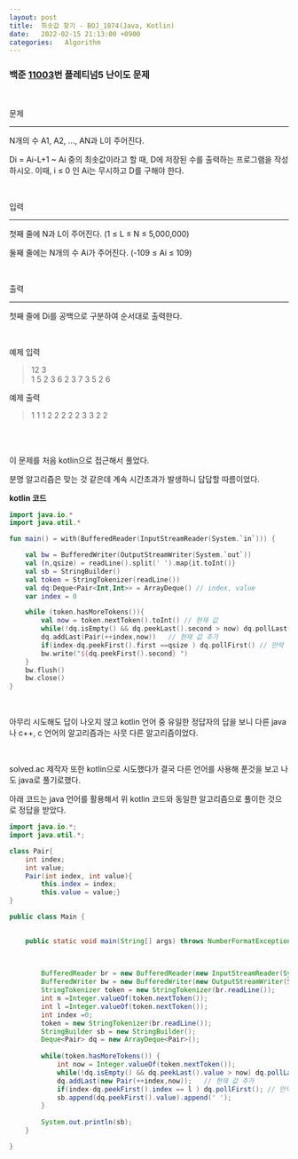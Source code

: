 ```yaml
---
layout: post
title:  최솟값 찾기 - BOJ_1874(Java, Kotlin)
date:   2022-02-15 21:13:00 +0900
categories:   Algorithm
---
```


### 백준 [11003]번 플레티넘5 난이도 문제

<br>

문제

*** 

N개의 수 A1, A2, ..., AN과 L이 주어진다.

Di = Ai-L+1 ~ Ai 중의 최솟값이라고 할 때, D에 저장된 수를 출력하는 프로그램을 작성하시오. 이때, i ≤ 0 인 Ai는 무시하고 D를 구해야 한다.

<Br>

입력

***

첫째 줄에 N과 L이 주어진다. (1 ≤ L ≤ N ≤ 5,000,000)

둘째 줄에는 N개의 수 Ai가 주어진다. (-109 ≤ Ai ≤ 109)

<br>

출력

***

첫째 줄에 Di를 공백으로 구분하여 순서대로 출력한다.

[11003]: https://www.acmicpc.net/problem/11003

<br>

예제 입력 

>12 3 <Br>
>1 5 2 3 6 2 3 7 3 5 2 6

예제 출력 

>1 1 1 2 2 2 2 2 3 3 2 2

<br><Br>

이 문제를 처음 kotlin으로 접근해서 풀었다.

분명 알고리즘은 맞는 것 같은데 계속 시간초과가 발생하니 답답할 따름이었다.

__kotlin 코드__

```kotlin
import java.io.*
import java.util.*

fun main() = with(BufferedReader(InputStreamReader(System.`in`))) {

    val bw = BufferedWriter(OutputStreamWriter(System.`out`))
    val (n,qsize) = readLine().split(' ').map{it.toInt()}
    val sb = StringBuilder()
    val token = StringTokenizer(readLine())
    val dq:Deque<Pair<Int,Int>> = ArrayDeque() // index, value
    var index = 0

    while (token.hasMoreTokens()){
        val now = token.nextToken().toInt() // 현재 값
        while(!dq.isEmpty() && dq.peekLast().second > now) dq.pollLast() // 현재 값 보다 클 때 빼기
        dq.addLast(Pair(++index,now))   // 현재 값 추가
        if(index-dq.peekFirst().first ==qsize ) dq.pollFirst() // 만약 길이가 더 길다면 맨 왼쪽에 값 제거
        bw.write("${dq.peekFirst().second} ")
    }
    bw.flush()
    bw.close()
}
```

<br>

아무리 시도해도 답이 나오지 않고 kotlin 언어 중 유일한 정답자의 답을 보니 다른 java나 c++, c 언어의 알고리즘과는 사뭇 다른 알고리즘이었다.

<br>

solved.ac 제작자 또한 kotlin으로 시도했다가 결국 다른 언어를 사용해 푼것을 보고 나도 java로 풀기로했다.

아래 코드는 java 언어를 활용해서 위 kotlin 코드와 동일한 알고리즘으로 풀이한 것으로 정답을 받았다.

```java
import java.io.*;
import java.util.*;

class Pair{
	int index;
	int value;
	Pair(int index, int value){
		this.index = index;
		this.value = value;}
}

public class Main {
	

	public static void main(String[] args) throws NumberFormatException, IOException {

		
		
		BufferedReader br = new BufferedReader(new InputStreamReader(System.in));
		BufferedWriter bw = new BufferedWriter(new OutputStreamWriter(System.out));
		StringTokenizer token = new StringTokenizer(br.readLine());
		int n =Integer.valueOf(token.nextToken());
		int l =Integer.valueOf(token.nextToken());
		int index =0;
		token = new StringTokenizer(br.readLine());
		StringBuilder sb = new StringBuilder();
		Deque<Pair> dq = new ArrayDeque<Pair>();
		
		while(token.hasMoreTokens()) {
			int now = Integer.valueOf(token.nextToken());
			while(!dq.isEmpty() && dq.peekLast().value > now) dq.pollLast();
			dq.addLast(new Pair(++index,now));   // 현재 값 추가
	        if(index-dq.peekFirst().index == l ) dq.pollFirst(); // 만약 길이가 더 길다면 맨 왼쪽에 값 제거
	        sb.append(dq.peekFirst().value).append(' ');
		}
		
		System.out.println(sb);
	}

}
```